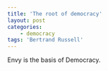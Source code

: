 ```yaml
---
title: 'The root of democracy'
layout: post
categories:
    - democracy
tags: 'Bertrand Russell'
---
```


Envy is the basis of Democracy.